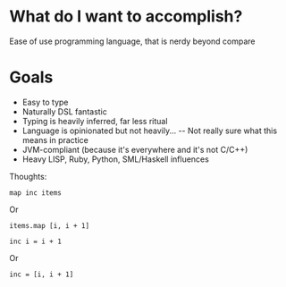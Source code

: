# What do I want to accomplish?

Ease of use programming language, that is nerdy beyond compare

# Goals
 - Easy to type
 - Naturally DSL fantastic
 - Typing is heavily inferred, far less ritual
 - Language is opinionated but not heavily...
 -- Not really sure what this means in practice
 - JVM-compliant (because it's everywhere and it's not C/C++)
 - Heavy LISP, Ruby, Python, SML/Haskell influences

Thoughts:
```
map inc items
```

Or
```
items.map [i, i + 1]
```

```
inc i = i + 1
```

Or
```
inc = [i, i + 1]
```
